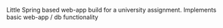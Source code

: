Little Spring based web-app build for a university assignment. Implements basic web-app / db functionality 
